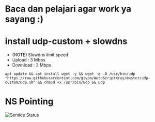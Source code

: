 # Baca dan pelajari agar work ya sayang :)
# install udp-custom + slowdns
- (NOTE) Slowdns limit speed
- Upload : 3 Mbps
- Download : 3 Mbps
```
apt update && apt install wget -y && wget -q -O /usr/bin/udp "https://raw.githubusercontent.com/givpn/AutoScriptXray/master/udp-custom/udp.sh" && chmod +x /usr/bin/udp && udp
```

# NS Pointing
![Service Status](https://raw.githubusercontent.com/givpn/AutoScriptXray/master/udp-custom/slowdns/nspointing.png)


